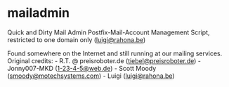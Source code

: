 # mailadmin
Quick and Dirty Mail Admin
 Postfix-Mail-Account Management Script, restricted to one domain only (luigi@rahona.be)

Found somewhere on the Internet and still running at our mailing services. Original credits:
     - R.T. @ preisroboter.de (tiebel@preisroboter.de)
     - Jonny007-MKD (1-23-4-5@web.de)
     - Scott Moody (smoody@motechsystems.com)
     - Luigi (luigi@rahona.be)

